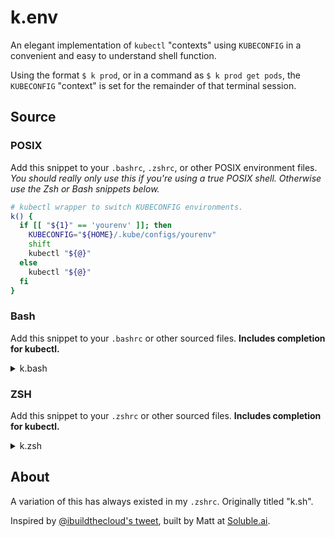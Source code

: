 # k.env

An elegant implementation of `kubectl` "contexts" using `KUBECONFIG`
in a convenient and easy to understand shell function.

Using the format `$ k prod`, or in a command as `$ k prod get pods`, the
`KUBECONFIG` "context" is set for the remainder of that terminal session.

## Source

### POSIX

Add this snippet to your `.bashrc`, `.zshrc`, or other
POSIX environment files. *You should really only use this if you're using a
true POSIX shell. Otherwise use the Zsh or Bash snippets below.*

```sh
# kubectl wrapper to switch KUBECONFIG environments.
k() {
  if [[ "${1}" == 'yourenv' ]]; then
    KUBECONFIG="${HOME}/.kube/configs/yourenv"
    shift
    kubectl "${@}"
  else
    kubectl "${@}"
  fi
}
```

### Bash

Add this snippet to your `.bashrc` or other sourced files.
**Includes completion for kubectl.**

<details><summary>k.bash</summary>
<p>

```bash
# kubectl wrapper to switch KUBECONFIG environments.
k() {
  if [[ "${1}" == 'yourenv' ]]; then
    KUBECONFIG="${HOME}/.kube/configs/yourenv"
    shift
    kubectl "${@}"
  else
    kubectl "${@}"
  fi
}
compdef k='kubectl' # completion
```

</p>
</details>

### ZSH

Add this snippet to your `.zshrc` or other sourced files.
**Includes completion for kubectl.**

<details><summary>k.zsh</summary>
<p>

#### k.zsh

```zsh
# kubectl wrapper to switch KUBECONFIG environments.
k() {
  if [[ "${1}" == 'yourenv' ]]; then
    KUBECONFIG="${HOME}/.kube/configs/yourenv"
    shift
    kubectl "${@}"
  else
    kubectl "${@}"
  fi
}
compdef k='kubectl' # completion
```

</p>
</details>

## About

A variation of this has always existed in my `.zshrc`. Originally titled "k.sh".

Inspired by [@ibuildthecloud's tweet](https://twitter.com/ibuildthecloud/status/1303329978088484869),
built by Matt at [Soluble.ai](https://www.soluble.ai).

